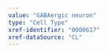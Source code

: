 ```yaml
---
value: "GABAergic neuron"
type: "Cell Type"
xref-identifier: "0000617"
xref-dataSource: "CL"
---
```

